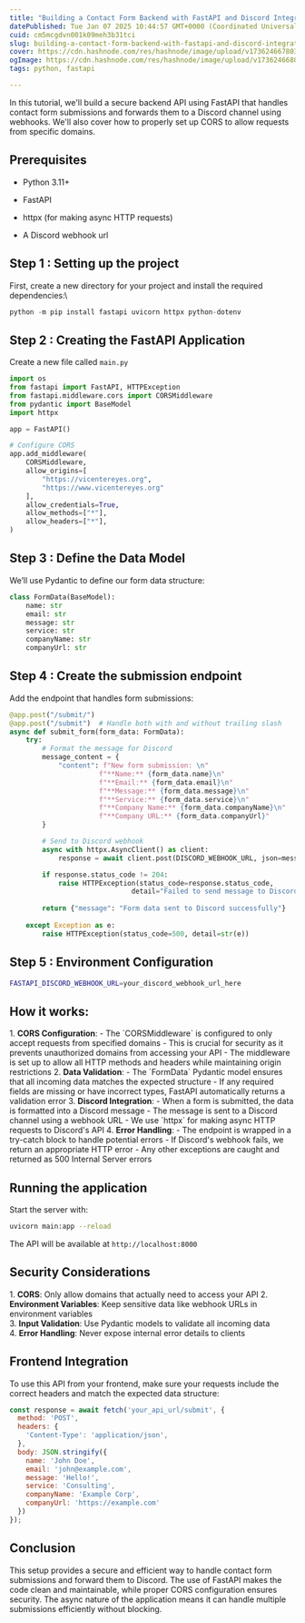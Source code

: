 ```yaml
---
title: "Building a Contact Form Backend with FastAPI and Discord Integration"
datePublished: Tue Jan 07 2025 10:44:57 GMT+0000 (Coordinated Universal Time)
cuid: cm5mcgdvn001k09meh3b31tci
slug: building-a-contact-form-backend-with-fastapi-and-discord-integration
cover: https://cdn.hashnode.com/res/hashnode/image/upload/v1736246678031/bce191aa-19fd-4927-989b-77f6026ed288.webp
ogImage: https://cdn.hashnode.com/res/hashnode/image/upload/v1736246680699/7b84e0fa-d5ea-4877-833b-c703ec17c71b.webp
tags: python, fastapi

---
```


In this tutorial, we'll build a secure backend API using FastAPI that handles contact form submissions and forwards them to a Discord channel using webhooks. We'll also cover how to properly set up CORS to allow requests from specific domains.

## Prerequisites

* Python 3.11+
    
* FastAPI
    
* httpx (for making async HTTP requests)
    
* A Discord webhook url
    

## Step 1 : Setting up the project

First, create a new directory for your project and install the required dependencies:\\

```python
python -m pip install fastapi uvicorn httpx python-dotenv
```

## Step 2 : Creating the FastAPI Application

Create a new file called `main.py`

```python
import os
from fastapi import FastAPI, HTTPException
from fastapi.middleware.cors import CORSMiddleware
from pydantic import BaseModel
import httpx

app = FastAPI()

# Configure CORS
app.add_middleware(
    CORSMiddleware,
    allow_origins=[
        "https://vicentereyes.org",
        "https://www.vicentereyes.org"
    ],
    allow_credentials=True,
    allow_methods=["*"],
    allow_headers=["*"],
)
```

## Step 3 : Define the Data Model

We’ll use Pydantic to define our form data structure:

```python
class FormData(BaseModel):
    name: str
    email: str
    message: str
    service: str
    companyName: str
    companyUrl: str
```

## Step 4 : Create the submission endpoint

Add the endpoint that handles form submissions:

```python
@app.post("/submit/")
@app.post("/submit")  # Handle both with and without trailing slash
async def submit_form(form_data: FormData):
    try:
        # Format the message for Discord
        message_content = {
            "content": f"New form submission: \n"
                      f"**Name:** {form_data.name}\n"
                      f"**Email:** {form_data.email}\n"
                      f"**Message:** {form_data.message}\n"
                      f"**Service:** {form_data.service}\n"
                      f"**Company Name:** {form_data.companyName}\n"
                      f"**Company URL:** {form_data.companyUrl}"
        }

        # Send to Discord webhook
        async with httpx.AsyncClient() as client:
            response = await client.post(DISCORD_WEBHOOK_URL, json=message_content)

        if response.status_code != 204:
            raise HTTPException(status_code=response.status_code, 
                              detail="Failed to send message to Discord")
        
        return {"message": "Form data sent to Discord successfully"}
    
    except Exception as e:
        raise HTTPException(status_code=500, detail=str(e))
```

## Step 5 : Environment Configuration

```bash
FASTAPI_DISCORD_WEBHOOK_URL=your_discord_webhook_url_here
```

## How it works:

1\. **CORS Configuration**: - The \`CORSMiddleware\` is configured to only accept requests from specified domains - This is crucial for security as it prevents unauthorized domains from accessing your API - The middleware is set up to allow all HTTP methods and headers while maintaining origin restrictions 2. **Data Validation**: - The \`FormData\` Pydantic model ensures that all incoming data matches the expected structure - If any required fields are missing or have incorrect types, FastAPI automatically returns a validation error 3. **Discord Integration**: - When a form is submitted, the data is formatted into a Discord message - The message is sent to a Discord channel using a webhook URL - We use \`httpx\` for making async HTTP requests to Discord's API 4. **Error Handling**: - The endpoint is wrapped in a try-catch block to handle potential errors - If Discord's webhook fails, we return an appropriate HTTP error - Any other exceptions are caught and returned as 500 Internal Server errors

## Running the application

Start the server with:

```bash
uvicorn main:app --reload
```

The API will be available at `http://localhost:8000`

## Security Considerations

1\. **CORS**: Only allow domains that actually need to access your API 2. **Environment Variables**: Keep sensitive data like webhook URLs in environment variables  
3\. **Input Validation**: Use Pydantic models to validate all incoming data  
4\. **Error Handling**: Never expose internal error details to clients

## Frontend Integration

To use this API from your frontend, make sure your requests include the correct headers and match the expected data structure:

```javascript
const response = await fetch('your_api_url/submit', {
  method: 'POST',
  headers: {
    'Content-Type': 'application/json',
  },
  body: JSON.stringify({
    name: 'John Doe',
    email: 'john@example.com',
    message: 'Hello!',
    service: 'Consulting',
    companyName: 'Example Corp',
    companyUrl: 'https://example.com'
  })
});
```

## Conclusion

This setup provides a secure and efficient way to handle contact form submissions and forward them to Discord. The use of FastAPI makes the code clean and maintainable, while proper CORS configuration ensures security. The async nature of the application means it can handle multiple submissions efficiently without blocking.